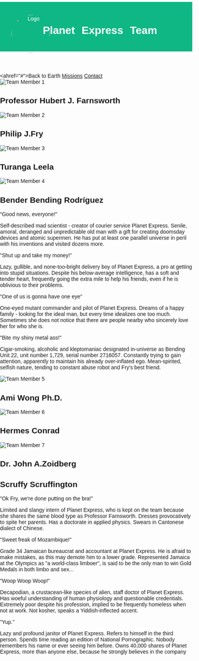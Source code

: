 <!DOCTYPE html>
<html lang="en">
<head>
  <meta charset="UTF-8">
  <meta name="viewport" content="width=device-width, initial-scale=1.0">
  <title> Our Team </title>
  <style>
    body {font-family: Calibri, sans-serif; margin: 0;padding: 0; }
    header {background-color: #0FB784; color: #fff; text-align: center; margin-top: 5px; padding: 20px;  position: relative;
 #logo {
 position: absolute; left: 30px; top: 65%; transform: translateY(-50%);  width: 100px; height: auto; border-radius: 50%;  }
 h1 {margin-right: -20px;  display: inline-block;  word-spacing: 10px;  }

    .team-member {box-sizing: border-box; padding: 10px; min-height: 100px;  width: 25%;   float: left; }
 .team-member img {  width: 50%;   height: auto;border-radius: 50%;  }nav {
 background-color: #108769; color: #fff; text-align: center;  padding: 10px;   position: fixed;    width: 100%;   top: 0; }  nav a {     color: #fff;     text-decoration: none;     margin: 0 20px  }.row { overflow: hidden; } /* Set the container width */.container {  width: 90%; /* Adjust as needed */      margin: auto; /* Center the container */  text-align: center } /* Clear the float to ensure proper wrapping */     .row::after { content: "";display: table;  clear: both;} </style></head><body><header> <img id="logo" src="planet express.png" alt="Logo"> <h1>Planet Express Team</h1> </header> <nav><ahref="#">Back to Earth</a> <a href="#">Missions</a>   <a href="#">Contact</a></nav><div class="container"><!-- First Row --> <div class="row"> <section class="team-member">  <img src="professor_farnsworth 4.jpg" alt="Team Member 1"> <h2> Professor Hubert J. Farnsworth</h2> </section> <section class="team-member"> <img src="Fry.jfif" alt="Team Member 2"> <h2>Philip J.Fry </h2> </section> <section class="team-member"><img src="turanga-leela 1.png" alt="Team Member 3"> <h2>Turanga Leela</h2>  </section>  <section class="team-member"> <img src="bender 2.jpg" alt="Team Member 4"> <h2>Bender Bending Rodríguez</h2> </section>  </div> <!-- Second Row --> <div class="row"> <section class="team-member"><p>"Good news, everyone!" </p><p> Self-described mad scientist - creator of courier service Planet Express. Senile, amoral, deranged and unpredictable old man with a gift for creating doomsday devices and atomic supermen. He has put at least one parallel universe in peril with his inventions and visited dozens more.</p></section> <section class="team-member"><p>"Shut up and take my money!"</p> <p> Lazy, gullible, and none-too-bright delivery boy of Planet Express, a pro at getting into stupid situations. Despite his below-average intelligence, has a soft and tender heart, frequently going the extra mile to help his friends, even if he is oblivious to their problems.</p> </section> <section class="team-member"><p>"One of us is gonna have one eye"</p><p> One-eyed mutant commander and pilot of Planet Express. Dreams of a happy family - looking for the ideal man, but every time idealizes one too much. Sometimes she does not notice that there are people nearby who sincerely love her for who she is.</p></section><section class="team-member"><p>"Bite my shiny metal ass!"</p><p>Cigar-smoking, alcoholic and kleptomaniac designated in-universe as Bending Unit 22, unit number 1,729, serial number 2716057. Сonstantly trying to gain attention, apparently to maintain his already over-inflated ego. Mean-spirited, selfish nature, tending to constant abuse robot and Fry's best friend.</p></section></div>
<!-- Third Row --><div class="row"><section class="team-member">  <img src="Amy_Wong 2.jpg" alt="Team Member 5"> <h2> Ami Wong Ph.D.</h2></section><section class="team-member">  <img src="hermes-conrad 1.jpg" alt="Team Member 6">  <h2> Hermes Conrad </h2></section><section class="team-member">   <img src="Dr Zoidberg 2.jpg" alt="Team Member 7">   <h2>Dr. John A.Zoidberg</h2> </section> <section class="team-member" <img src="Scruffy 3.jpg" alt="Team Member 8"> <h2>Scruffy Scruffington</h2></section></div>
<!-- Fourth Row -->   <div class="row"> <section class="team-member"><p>"Ok Fry, we're done putting on the bra!"</p><p> Limited and slangy intern of Planet Express, who is kept on the team because she shares the same blood type as Professor Farnsworth. Dresses provocatively to spite her parents. Has a doctorate in applied physics. Swears in Cantonese dialect of Chinese.</p></section><section class="team-member"><p>"Sweet freak of Mozambique!"</p><p> Grade 34 Jamaican bureaucrat and accountant at Planet Express. He is afraid to make mistakes, as this may demote him to a lower grade. Represented Jamaica at the Olympics as "a world-class limboer", is said to be the only man to win Gold Medals in both limbo and sex...</p> </section>   <section class="team-member">	<p> "Woop Woop Woop!"</p>	<p> Decapodian, a crustacean-like species of alien, staff doctor of Planet Express. Has woeful understanding of human physiology and questionable credentials. Extremely poor despite his profession, implied to be frequently homeless when not at work. Not kosher, speaks a Yiddish-inflected accent.</p>  </section> <section class="team-member"><p> "Yup."</p><p> Lazy and profound janitor of Planet Express. Refers to himself in the third person. Spends time reading an edition of National Pornographic. Nobody remembers his name or ever seeing him before. Owns 40,000 shares of Planet Express, more than anyone else, because he strongly believes in the company</p></section></div></div></body></html>
